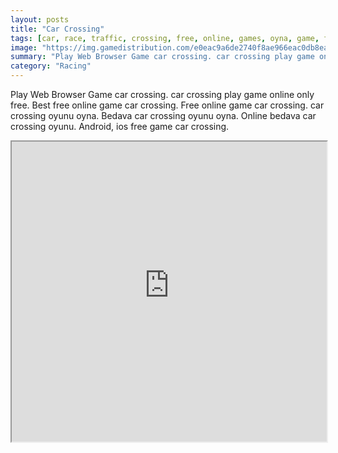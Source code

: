 ```yaml
---
layout: posts
title: "Car Crossing"
tags: [car, race, traffic, crossing, free, online, games, oyna, game, free, games, play, play, games]
image: "https://img.gamedistribution.com/e0eac9a6de2740f8ae966eac0db8eab5.jpg"
summary: "Play Web Browser Game car crossing. car crossing play game online only free. Best free online game car crossing. Free online game car crossing. car crossing oyunu oyna. Bedava car crossing oyunu oyna. Online bedava car crossing oyunu. Android, ios free game car crossing."
category: "Racing"
---
```


Play Web Browser Game car crossing. car crossing play game online only free. Best free online game car crossing. Free online game car crossing. car crossing oyunu oyna. Bedava car crossing oyunu oyna. Online bedava car crossing oyunu. Android, ios free game car crossing.

<iframe width="100%" height="480px;" src="https://html5.gamedistribution.com/e0eac9a6de2740f8ae966eac0db8eab5/"></iframe>